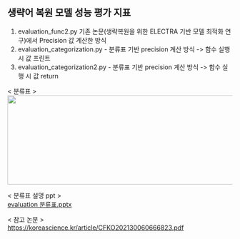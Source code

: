 ## 생략어 복원 모델 성능 평가 지표

1. evaluation_func2.py  기존 논문(생략복원을 위한 ELECTRA 기반 모델 최적화 연구)에서 Precision 값 계산한 방식
2. evaluation_categorization.py - 분류표 기반 precision 계산 방식 -> 함수 실행 시 값 프린트  
3. evaluation_categorization2.py - 분류표 기반 precision 계산 방식 -> 함수 실행 시 값 return

< 분류표 >  
  <img src="https://user-images.githubusercontent.com/89725142/178310408-a046c339-a0eb-4c67-97ef-78e746f966ac.png" width="520" height="200"/>

< 분류표 설명 ppt >  
[evaluation 분류표.pptx](https://github.com/sdiaeyu6n/zero_anaphora_resolution/files/9085827/evaluation.pptx)

< 참고 논문 >  
https://koreascience.kr/article/CFKO202130060666823.pdf
